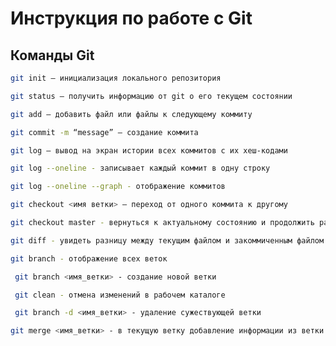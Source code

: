 # Инструкция по работе с Git

## Команды Git

```sh
git init – инициализация локального репозитория
```

```sh
git status – получить информацию от git о его текущем состоянии
```

```sh
git add – добавить файл или файлы к следующему коммиту
```

```sh
git commit -m “message” – создание коммита
```

```sh
git log – вывод на экран истории всех коммитов с их хеш-кодами
```
```sh
git log --oneline - записывает каждый коммит в одну строку
```

```sh
git log --oneline --graph - отображение коммитов
```

```sh
git checkout <имя ветки> – переход от одного коммита к другому
```

```sh
git checkout master - вернуться к актуальному состоянию и продолжить работу
```

```sh
git diff - увидеть разницу между текущим файлом и закоммиченным файлом
```

```sh
git branch - отображение всех веток
```

```sh
 git branch <имя_ветки> - создание новой ветки
 ```

```sh
 git clean - отмена изменений в рабочем каталоге
 ```

```sh
 git branch -d <имя_ветки> - удаление сужествующей ветки
 ```

 ```sh
 git merge <имя_ветки> - в текущую ветку добавление информации из ветки <имя_ветки>
 ```

